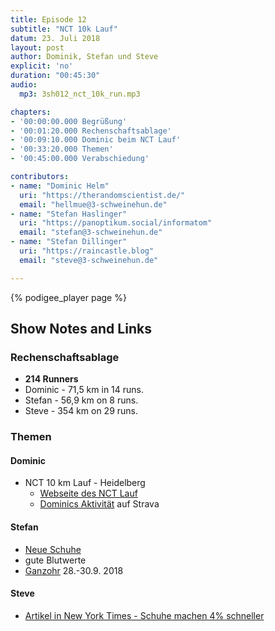 ```yaml
---
title: Episode 12
subtitle: "NCT 10k Lauf"
datum: 23. Juli 2018
layout: post
author: Dominik, Stefan und Steve
explicit: 'no'
duration: "00:45:30"
audio:
  mp3: 3sh012_nct_10k_run.mp3

chapters:
- '00:00:00.000 Begrüßung'
- '00:01:20.000 Rechenschaftsablage'
- '00:09:10.000 Dominic beim NCT Lauf'
- '00:33:20.000 Themen'
- '00:45:00.000 Verabschiedung'

contributors:
- name: "Dominic Helm"
  uri: "https://therandomscientist.de/"
  email: "hellmue@3-schweinehun.de"
- name: "Stefan Haslinger"
  uri: "https://panoptikum.social/informatom"
  email: "stefan@3-schweinehun.de"
- name: "Stefan Dillinger"
  uri: "https://raincastle.blog"
  email: "steve@3-schweinehun.de"

---
```


{% podigee_player page %}

## Show Notes and Links

### Rechenschaftsablage

* __214 Runners__
* Dominic - 71,5 km in 14 runs.
* Stefan - 56,9 km on 8 runs.
* Steve - 354 km on 29 runs.

### Themen
#### Dominic
* NCT 10 km Lauf - Heidelberg
  * [Webseite des NCT Lauf](https://www.nct-heidelberg.de/das-nct/spenden/nct-lauf.html)
  * [Dominics Aktivität](https://www.strava.com/activities/1700301546) auf Strava

#### Stefan
* [Neue Schuhe](https://www.amazon.de/gp/product/B078M5PCVR)
* gute Blutwerte
* [Ganzohr](https://sendegate.de/t/ganzohr2018-ab-28-september-in-wien-treffen-der-wissenschaftspodcaster-innen-mit-radio-oe1-und-akademie-der-wissenschaften/7244) 28.-30.9. 2018

#### Steve
* [Artikel in New York Times - Schuhe machen 4% schneller](https://www.nytimes.com/interactive/2018/07/18/upshot/nike-vaporfly-shoe-strava.html)